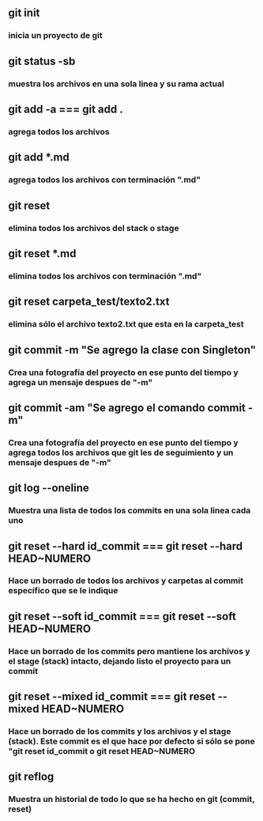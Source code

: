 ## git init
### inicia un proyecto de git


## git status -sb
### muestra los archivos en una sola linea y su rama actual


## git add -a    ===    git add .
### agrega todos los archivos


## git add *.md
### agrega todos los archivos con terminación ".md"


## git reset
### elimina todos los archivos del stack o stage


## git reset *.md
### elimina todos los archivos con terminación ".md"


## git reset carpeta_test/texto2.txt
### elimina sólo el archivo texto2.txt que esta en la carpeta_test


## git commit -m "Se agrego la clase con Singleton"
### Crea una fotografía del proyecto en ese punto del tiempo y agrega un mensaje despues de "-m"


##  git commit -am "Se agrego el comando commit -m"
### Crea una fotografía del proyecto en ese punto del tiempo y agrega todos los archivos que git les de seguimiento y un mensaje despues de "-m"


##  git log --oneline
### Muestra una lista de todos los commits en una sola linea cada uno


##  git reset --hard id_commit    ===    git reset --hard HEAD~NUMERO
### Hace un borrado de todos los archivos y carpetas al commit específico que se le indique


##  git reset --soft id_commit    ===    git reset --soft HEAD~NUMERO
### Hace un borrado de los commits pero mantiene los archivos y el stage (stack) intacto, dejando listo el proyecto para un commit


##  git reset --mixed id_commit    ===    git reset --mixed HEAD~NUMERO
### Hace un borrado de los commits y los archivos y el stage (stack). Este commit es el que hace por defecto si sólo se pone "git reset id_commit    o     git reset HEAD~NUMERO


##  git reflog
### Muestra un historial de todo lo que se ha hecho en git (commit, reset)







